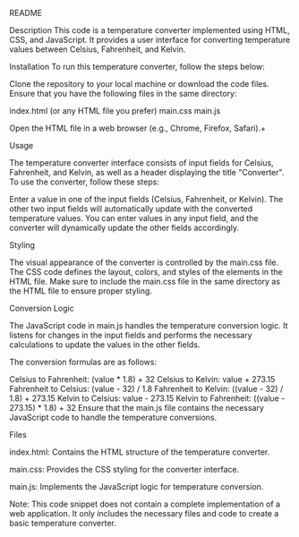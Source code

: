 README

Description
This code is a temperature converter implemented using HTML, CSS, and JavaScript. It provides a user interface for converting temperature values between Celsius, Fahrenheit, and Kelvin.

Installation
To run this temperature converter, follow the steps below:

Clone the repository to your local machine or download the code files.
Ensure that you have the following files in the same directory:

index.html (or any HTML file you prefer)
main.css
main.js

Open the HTML file in a web browser (e.g., Chrome, Firefox, Safari).+

Usage

The temperature converter interface consists of input fields for Celsius, Fahrenheit, and Kelvin, as well as a header displaying the title "Converter". To use the converter, follow these steps:

Enter a value in one of the input fields (Celsius, Fahrenheit, or Kelvin).
The other two input fields will automatically update with the converted temperature values.
You can enter values in any input field, and the converter will dynamically update the other fields accordingly.

Styling

The visual appearance of the converter is controlled by the main.css file. The CSS code defines the layout, colors, and styles of the elements in the HTML file. Make sure to include the main.css file in the same directory as the HTML file to ensure proper styling.

Conversion Logic

The JavaScript code in main.js handles the temperature conversion logic. It listens for changes in the input fields and performs the necessary calculations to update the values in the other fields.

The conversion formulas are as follows:

Celsius to Fahrenheit: (value * 1.8) + 32
Celsius to Kelvin: value + 273.15
Fahrenheit to Celsius: (value - 32) / 1.8
Fahrenheit to Kelvin: ((value - 32) / 1.8) + 273.15
Kelvin to Celsius: value - 273.15
Kelvin to Fahrenheit: ((value - 273.15) * 1.8) + 32
Ensure that the main.js file contains the necessary JavaScript code to handle the temperature conversions.

Files

index.html: Contains the HTML structure of the temperature converter.

main.css: Provides the CSS styling for the converter interface.

main.js: Implements the JavaScript logic for temperature conversion.

Note: This code snippet does not contain a complete implementation of a web application. It only includes the necessary files and code to create a basic temperature converter.


